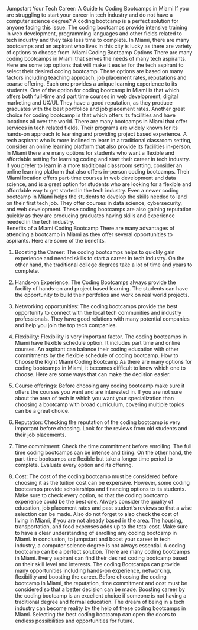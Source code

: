 Jumpstart Your Tech Career: A Guide to Coding Bootcamps in Miami
If you are struggling to start your career in tech industry and do not have a computer science degree? A coding bootcamp is a perfect solution for anyone facing this issue. The coding bootcamps provide intensive training in web development, programming languages and other fields related to tech industry and they take less time to complete. In Miami, there are many bootcamps and an aspirant who lives in this city is lucky as there are variety of options to choose from. 
Miami Coding Bootcamp Options
There are many coding bootcamps in Miami that serves the needs of many tech aspirants. Here are some top options that will make it easier for the tech aspirant to select their desired coding bootcamp. These options are based on many factors including teaching approach, job placement rates, reputations and coarse offering. Each one provides a unique learning experience to its students. 
One of the option for coding bootcamp in Miami is that which offers both full-time and part time courses in web development, digital marketing and UX/UI. They have a good reputation, as they produce graduates with the best portfolios and job placement rates. 
Another great choice for coding bootcamp is that which offers its facilities and have locations all over the world. There are many bootcamps in Miami that offer services in tech related fields. Their programs are widely known for its hands-on approach to learning and providing project based experience. 
A tech aspirant who is more inclined to learn in a traditional classroom setting, consider an online learning platform that also provide its facilities in-person. In Miami there are many options for students who want a flexible and affordable setting for learning coding and start their career in tech industry.
If you prefer to learn in a more traditional classroom setting, consider an online learning platform that also offers in-person coding bootcamps. Their Miami location offers part-time courses in web development and data science, and is a great option for students who are looking for a flexible and affordable way to get started in the tech industry.
Even a newer coding bootcamp in Miami helps the students to develop the skills needed to land on their first tech job. They offer courses in data science, cybersecurity, and web development. These coding bootcamps are also gaining reputation quickly as they are producing graduates having skills and experience needed in the tech industry.  
Benefits of a Miami Coding Bootcamp
There are many advantages of attending a bootcamp in Miami as they offer several opportunities to aspirants. Here are some of the benefits. 
1.	Boosting the Career: The coding bootcamps helps to quickly gain experience and needed skills to start a career in tech industry. On the other hand, the traditional college degrees take a lot of time and years to complete. 
2.	Hands-on Experience: The Coding Bootcamps always provide the facility of hands-on and project based learning. The students can have the opportunity to build their portfolios and work on real world projects. 
3.	Networking opportunities: The coding bootcamps provide the best opportunity to connect with the local tech communities and industry professionals. They have good relations with many potential companies and help you join the top tech companies. 
4.	Flexibility: Flexibility is very important factor. The coding bootcamps in Miami have flexible schedule option. It includes part time and online courses. An aspirant can balance their coding education with other commitments by the flexible schedule of coding bootcamp. 
How to Choose the Right Miami Coding Bootcamp
As there are many options for coding bootcamps in Miami, it becomes difficult to know which one to choose. Here are some ways that can make the decision easier. 

1.	Course offerings: Before choosing any coding bootcamp make sure it offers the courses you want and are interested in. If you are not sure about the area of tech in which you want your specialization than choosing a bootcamp with broad curriculum, covering multiple topics can be a great choice. 
2.	Reputation: Checking the reputation of the coding bootcamp is very important before choosing. Look for the reviews from old students and their job placements. 
3.	Time commitment: Check the time commitment before enrolling. The full time coding bootcamps can be intense and tiring. On the other hand, the part-time bootcamps are flexible but take a longer time period to complete. Evaluate every option and its offering.
4.	Cost: The cost of the coding bootcamp must be considered before choosing it as the tuition cost can be expensive. However, some coding bootcamps provide scholarships and financing options to its students. Make sure to check every option, so that the coding bootcamp experience could be the best one. Always consider the quality of education, job placement rates and past student’s reviews so that a wise selection can be made. 
Also do not forget to also check the cost of living in Miami, if you are not already based in the area. The housing, transportation, and food expenses adds up to the total cost. Make sure to have a clear understanding of enrolling any coding bootcamp in Miami. 
In conclusion, to jumpstart and boost your career in tech industry, a computer science degree is not always essential. A coding bootcamp can be a perfect solution. There are many coding bootcamps in Miami. Every aspirant can find their desired coding bootcamp based on their skill level and interests. The coding Bootcamps can provide many opportunities including hands-on experience, networking, flexibility and boosting the career. Before choosing the coding bootcamp in Miami, the reputation, time commitment and cost must be considered so that a better decision can be made. Boosting career by the coding bootcamp is an excellent choice if someone is not having a traditional degree and formal education. The dream of being in a tech industry can become reality by the help of these coding bootcamps in Miami. Selecting the best coding bootcamp can open the doors to endless possibilities and opportunities for future. 


